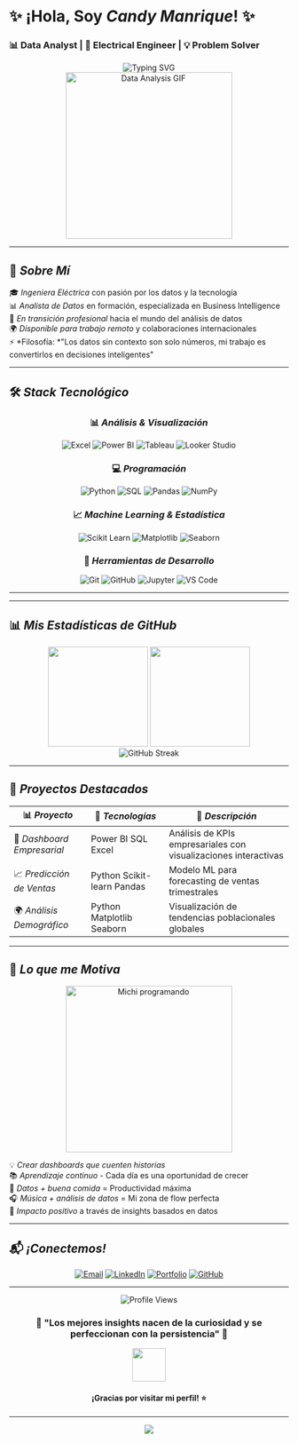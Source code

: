 # ✨  ¡Hola, Soy *Candy Manrique*! ✨ 
### 📊 Data Analyst | 🔌 Electrical Engineer | 💡 Problem Solver

<div align="center">
  
  <img src="https://readme-typing-svg.herokuapp.com?font=Fira+Code&size=22&pause=1000&color=2E86AB&center=true&vCenter=true&width=800&lines=✨+Hola,+soy+Candy+Manrique;📊+Transformo+datos+en+decisiones+inteligentes;⚡+De+ingeniera+eléctrica+a+analista+de+datos;📈+Visualizo+historias+con+datos;🐱+Fan+de+los+michis+y+el+análisis" alt="Typing SVG" />
</div>

<div align="center">
  <img src="https://media.giphy.com/media/xT9IgzoKnwFNmISR8I/giphy.gif" width="300" alt="Data Analysis GIF"/>
</div>

---

## 🚀 *Sobre Mí*

🎓 *Ingeniera Eléctrica* con pasión por los datos y la tecnología  
📊 *Analista de Datos* en formación, especializada en Business Intelligence  
💼 *En transición profesional* hacia el mundo del análisis de datos  
🌍 *Disponible para trabajo remoto* y colaboraciones internacionales  
⚡ *Filosofía: *"Los datos sin contexto son solo números, mi trabajo es convertirlos en decisiones inteligentes"

---

## 🛠️ *Stack Tecnológico*

<div align="center">

### 📊 *Análisis & Visualización*
![Excel](https://img.shields.io/badge/Excel-217346?style=for-the-badge&logo=microsoft-excel&logoColor=white)
![Power BI](https://img.shields.io/badge/Power_BI-F2C811?style=for-the-badge&logo=powerbi&logoColor=black)
![Tableau](https://img.shields.io/badge/Tableau-E97627?style=for-the-badge&logo=Tableau&logoColor=white)
![Looker Studio](https://img.shields.io/badge/Looker_Studio-4285F4?style=for-the-badge&logo=google&logoColor=white)

### 💻 *Programación*
![Python](https://img.shields.io/badge/Python-FFD43B?style=for-the-badge&logo=python&logoColor=blue)
![SQL](https://img.shields.io/badge/SQL-336791?style=for-the-badge&logo=postgresql&logoColor=white)
![Pandas](https://img.shields.io/badge/Pandas-150458?style=for-the-badge&logo=pandas&logoColor=white)
![NumPy](https://img.shields.io/badge/NumPy-013243?style=for-the-badge&logo=numpy&logoColor=white)

### 📈 *Machine Learning & Estadística*
![Scikit Learn](https://img.shields.io/badge/Scikit_Learn-F7931E?style=for-the-badge&logo=scikit-learn&logoColor=white)
![Matplotlib](https://img.shields.io/badge/Matplotlib-11557c?style=for-the-badge&logo=python&logoColor=white)
![Seaborn](https://img.shields.io/badge/Seaborn-3776AB?style=for-the-badge&logo=python&logoColor=white)

### 🔧 *Herramientas de Desarrollo*
![Git](https://img.shields.io/badge/Git-F05032?style=for-the-badge&logo=git&logoColor=white)
![GitHub](https://img.shields.io/badge/GitHub-181717?style=for-the-badge&logo=github&logoColor=white)
![Jupyter](https://img.shields.io/badge/Jupyter-F37626?style=for-the-badge&logo=jupyter&logoColor=white)
![VS Code](https://img.shields.io/badge/VS_Code-007ACC?style=for-the-badge&logo=visual-studio-code&logoColor=white)

</div>

---
---

## 📊 *Mis Estadísticas de GitHub*

<div align="center">
  <img height="180em" src="https://github-readme-stats.vercel.app/api?username=cmanrique15&show_icons=true&theme=tokyonight&include_all_commits=true&count_private=true"/>
  <img height="180em" src="https://github-readme-stats.vercel.app/api/top-langs/?username=cmanrique15&layout=compact&langs_count=7&theme=tokyonight"/>
</div>

<div align="center">
  <img src="https://github-readme-streak-stats.herokuapp.com/?user=cmanrique15&theme=tokyonight" alt="GitHub Streak" />
</div>

---

## 🎯 *Proyectos Destacados*

<div align="center">

| 📊 *Proyecto* | 🔧 *Tecnologías* | 📝 *Descripción* |
|-----------------|---------------------|---------------------|
| 🏢 *Dashboard Empresarial* | Power BI SQL Excel | Análisis de KPIs empresariales con visualizaciones interactivas |
| 📈 *Predicción de Ventas* | Python Scikit-learn Pandas | Modelo ML para forecasting de ventas trimestrales |
| 🌍 *Análisis Demográfico* | Python Matplotlib Seaborn | Visualización de tendencias poblacionales globales |

</div>

---

## 🌟 *Lo que me Motiva*

<div align="center">
  <img src="https://media.giphy.com/media/JIX9t2j0ZTN9S/giphy.gif" width="300" alt="Michi programando"/>
</div>

💡 *Crear dashboards que cuenten historias*  
📚 *Aprendizaje continuo* - Cada día es una oportunidad de crecer  
🍜 *Datos + buena comida* = Productividad máxima  
🎧 *Música + análisis de datos* = Mi zona de flow perfecta  
🌱 *Impacto positivo* a través de insights basados en datos

---

## 📬 *¡Conectemos!*

<div align="center">

[![Email](https://img.shields.io/badge/Email-D14836?style=for-the-badge&logo=gmail&logoColor=white)](mailto:cmanrique15@gmail.com)
[![LinkedIn](https://img.shields.io/badge/LinkedIn-0077B5?style=for-the-badge&logo=linkedin&logoColor=white)](https://linkedin.com/in/tu-perfil)
[![Portfolio](https://img.shields.io/badge/Portfolio-FF5722?style=for-the-badge&logo=firefox&logoColor=white)](https://tu-portfolio.com)
[![GitHub](https://img.shields.io/badge/GitHub-181717?style=for-the-badge&logo=github&logoColor=white)](https://github.com/tu-usuario)

</div>

---


<div align="center">
  <img src="https://komarev.com/ghpvc/?username=cmanrique15&color=blueviolet&style=for-the-badge" alt="Profile Views"/>
</div>

<div align="center">
  <h3>💫 "Los mejores insights nacen de la curiosidad y se perfeccionan con la persistencia" 💫</h3>
  <img src="https://media.giphy.com/media/LnQjpWaON8nhr21vNW/giphy.gif" width="60">
  <h4>¡Gracias por visitar mi perfil! ⭐</h4>
</div>

---

<div align="center">
  <img src="https://capsule-render.vercel.app/api?type=waving&color=gradient&customColorList=6,11,20&height=170&section=footer&text=Keep%20Analyzing!&fontSize=42&fontColor=fff&animation=twinkling&fontAlignY=72"/>
</div>
